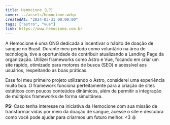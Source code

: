 ```yaml
---
title: Hemocione (LP)
cover: ../assets/hemocione.webp
createdAt: "2024-03-31 00:00:00"
tags: ["astro", "vue"]
link: https://www.hemocione.com.br
---
```


A Hemocione é uma ONG dedicada a incentivar o hábito de doação de sangue no Brasil. Durante meu período como voluntário na área de tecnologia, tive a oportunidade de contribuir atualizando a Landing Page da organização. Utilizei frameworks como Astro e Vue, focando em criar um site rápido, otimizado para motores de busca (SEO) e acessível aos usuários, respeitando as boas práticas.

Esse foi meu primeiro projeto utilizando o Astro, considerei uma experiência muito boa. O framework funciona perfeitamente para a criação de sites estáticos com poucos conteúdos dinâmicos, além de permitir a integração de múltiplos frameworks de forma simultânea.

**PS:** Caso tenha interesse na iniciativa da Hemocione com sua missão de transformar vidas por meio da doação de sangue, acesse o site e descubra como você pode ajudar para criarmos um futuro melhor. <3 🩸
